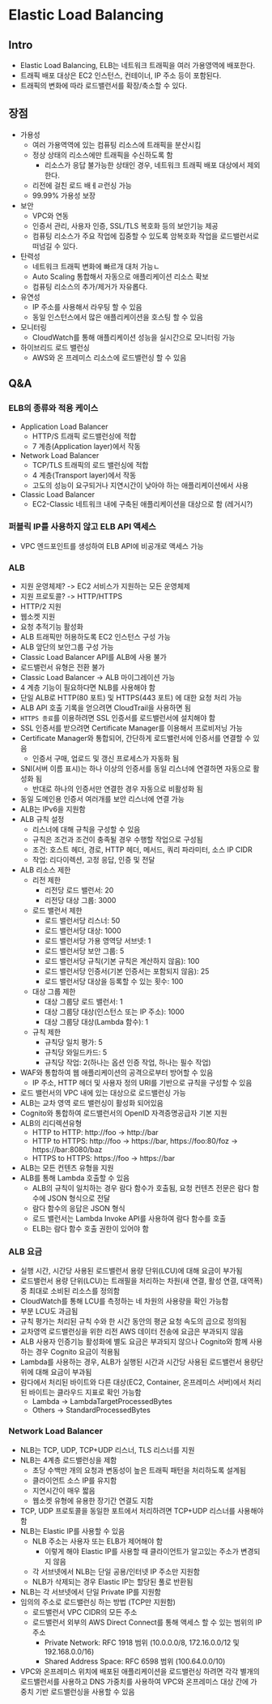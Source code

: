# Elastic Load Balancing

## Intro

* Elastic Load Balancing, ELB는 네트워크 트래픽을 여러 가용영역에 배포한다.
* 트래픽 배포 대상은 EC2 인스턴스, 컨테이너, IP 주소 등이 포함된다.
* 트래픽의 변화에 따라 로드밸런서를 확장/축소할 수 있다.

## 장점

* 가용성
  * 여러 가용역역에 있는 컴퓨팅 리소스에 트래픽을 분산시킴
  * 정상 상태의 리소스에만 트래픽을 수신하도록 함
    * 리소스가 응답 불가능한 상태인 경우, 네트워크 트래픽 배포 대상에서 제외한다.
  * 리전에 걸친 로드 배ㅔㄹ런싱 가능
  * 99.99% 가용성 보장
* 보안
  * VPC와 연동
  * 인증서 관리, 사용자 인증, SSL/TLS 복호화 등의 보안기능 제공
  * 컴퓨팅 리소스가 주요 작업에 집중할 수 있도록 암복호화 작업을 로드밸런서로 떠넘길 수 있다.
* 탄력성
  * 네트워크 트래픽 변화에 빠르개 대처 가능ㄴ
  * Auto Scaling 통합해서 자동으로 애플리케이션 리소스 확보
  * 컴퓨팅 리소스의 추가/제거가 자유롭다. 
* 유연성
  * IP 주소를 사용해서 라우팅 할 수 있음
  * 동일 인스턴스에서 많은 애플리케이션을 호스팅 할 수 있음
* 모니터링
  * CloudWatch를 통해 애플리케이션 성능을 실시간으로 모니터링 가능
* 하이브리드 로드 밸런싱
  * AWS와 온 프레미스 리소스에 로드밸런싱 할 수 있음

## Q&A

### ELB의 종류와 적용 케이스

* Application Load Balancer
  * HTTP/S 트래픽 로드밸런싱에 적합
  * 7 계층(Application layer)에서 작동
* Network Load Balancer
  * TCP/TLS 트래픽의 로드 밸런싱에 적합
  * 4 계층(Transport layer)에서 작동
  * 고도의 성능이 요구되거나 지연시간이 낮아야 하는 애플리케이션에서 사용
* Classic Load Balancer
  * EC2-Classic 네트워크 내에 구축된 애플리케이션을 대상으로 함 (레거시?)

### 퍼블릭 IP를 사용하지 않고 ELB API 액세스

* VPC 엔드포인트를 생성하여 ELB API에 비공개로 액세스 가능

### ALB

* 지원 운영체제? -> EC2 서비스가 지원하는 모든 운영체제
* 지원 프로토콜? -> HTTP/HTTPS
* HTTP/2 지원
* 웹소켓 지원
* 요청 추적기능 활성화
* ALB 트래픽만 허용하도록 EC2 인스턴스 구성 가능
* ALB 앞단의 보안그룹 구성 가능
* Classic Load Balancer API를 ALB에 사용 불가
* 로드밸런서 유형은 전환 불가
* Classic Load Balancer -> ALB 마이그레이션 가능
* 4 계층 기능이 필요하다면 NLB를 사용해야 함
* 단일 ALB로 HTTP(80 포트) 및 HTTPS(443 포트) 에 대한 요청 처리 가능
* ALB API 호출 기록을 얻으려면 CloudTrail을 사용하면 됨
* `HTTPS 종료`를 이용하려면 SSL 인증서를 로드밸런서에 설치해야 함
* SSL 인증서를 받으려면 Certificate Manager를 이용해서 프로비저닝 가능
* Certificate Manager와 통합되어, 간단하게 로드밸런서에 인증서를 연결할 수 있음
  * 인증서 구매, 업로드 및 갱신 프로세스가 자동화 됨
* SNI(서버 이름 표시)는 하나 이상의 인증서를 동일 리스너에 연결하면 자동으로 활성화 됨
  * 반대로 하나의 인증서만 연결한 경우 자동으로 비활성화 됨
* 동일 도메인용 인증서 여러개를 보안 리스너에 연결 가능
* ALB는 IPv6을 지원함
* ALB 규칙 설정
  * 리스너에 대해 규칙을 구성할 수 있음
  * 규칙은 조건과 조건이 충족될 경우 수행할 작업으로 구성됨
  * 조건: 호스트 헤더, 경로, HTTP 헤더, 메서드, 쿼리 파라미터, 소스 IP CIDR
  * 작업: 리다이렉션, 고정 응답, 인증 및 전달
* ALB 리소스 제한
  * 리전 제한
    * 리전당 로드 밸런서: 20
    * 리전당 대상 그룹: 3000
  * 로드 밸런서 제한
    * 로드 밸런서당 리스너: 50
    * 로드 밸런서당 대상: 1000
    * 로드 밸런서당 가용 영역당 서브넷: 1
    * 로드 밸런서당 보안 그룹: 5
    * 로드 밸런서당 규칙(기본 규칙은 계산하지 않음): 100
    * 로드 밸런서당 인증서(기본 인증서는 포함되지 않음): 25
    * 로드 밸런서당 대상을 등록할 수 있는 횟수: 100
  * 대상 그룹 제한
    * 대상 그룹당 로드 밸런서: 1
    * 대상 그룹당 대상(인스턴스 또는 IP 주소): 1000
    * 대상 그룹당 대상(Lambda 함수): 1
  * 규칙 제한
    * 규칙당 일치 평가: 5
    * 규칙당 와일드카드: 5
    * 규칙당 작업: 2(하나는 옵션 인증 작업, 하나는 필수 작업)
* WAF와 통합하여 웹 애플리케이션의 공격으로부터 방어할 수 있음
  * IP 주소, HTTP 헤더 및 사용자 정의 URI를 기반으로 규칙을 구성할 수 있음
* 로드 밸런서의 VPC 내에 있는 대상으로 로드밸런싱 가능
* ALB는 교차 영역 로드 밸런싱이 활성화 되어있음
* Cognito와 통합하여 로드밸런서의 OpenID 자격증명공급자 기본 지원
* ALB의 리디렉션유형
  * HTTP to HTTP: http://foo -> http://bar
  * HTTP to HTTPS: http://foo -> https://bar, https://foo:80/foz -> https://bar:8080/baz
  * HTTPS to HTTPS: https://foo -> https://bar
* ALB는 모든 컨텐츠 유형을 지원
* ALB를 통해 Lambda 호출할 수 있음
  * ALB의 규칙이 일치하는 경우 람다 함수가 호출됨, 요청 컨텐츠 전문은 람다 함수에 JSON 형식으로 전달
  * 람다 함수의 응답은 JSON 형식
  * 로드 밸런서는 Lambda Invoke API를 사용하여 람다 함수를 호출
  * ELB는 람다 함수 호출 권한이 있어야 함

### ALB 요금

* 실행 시간, 시간당 사용된 로드밸런서 용량 단위(LCU)에 대해 요금이 부가됨
* 로드밸런서 용량 단위(LCU)는 트래필을 처리하는 차원(새 연결, 활성 연결, 대역폭) 중 최대로 소비된 리소스를 정의함
* CloudWatch를 통해 LCU를 측정하는 네 차원의 사용량을 확인 가능함
* 부분 LCU도 과금됨
* 규칙 평가는 처리된 규칙 수와 한 시간 동안의 평균 요청 속도의 곱으로 정의됨
* 교차영역 로드밸런싱을 위한 리전 AWS 데이터 전송에 요금은 부과되지 않음
* ALB 사용자 인증기능 활성화에 별도 요금은 부과되지 않으나 Cognito와 함께 사용하는 경우 Cognito 요금이 적용됨
* Lambda를 사용하는 경우, ALB가 실행된 시간과 시간당 사용된 로드밸런서 용량단위에 대해 요금이 부과됨
* 람다에서 처리된 바이트와 다른 대상(EC2, Container, 온프레미스 서버)에서 처리된 바이트는 클라우드 지표로 확인 가능함
  * Lambda -> LambdaTargetProcessedBytes
  * Others -> StandardProcessedBytes

### Network Load Balancer

* NLB는 TCP, UDP, TCP+UDP 리스너, TLS 리스너를 지원
* NLB는 4계층 로드밸런싱을 제함
  * 초당 수백만 개의 요청과 변동성이 높은 트래픽 패턴을 처리하도록 설계됨
  * 클라이언트 소스 IP를 유지함
  * 지연시간이 매우 짧음
  * 웹소켓 유형에 유용한 장기간 연결도 지함
* TCP, UDP 프로토콜을 동일한 포트에서 처리하려면 TCP+UDP 리스너를 사용해야 함
* NLB는 Elastic IP를 사용할 수 있음
  * NLB 주소는 사용자 또는 ELB가 제어해야 함
    * 이렇게 해야 Elastic IP를 사용할 때 클라이언트가 알고있는 주소가 변경되지 않음
  * 각 서브넷에서 NLB는 단일 공용/인터넷 IP 주소만 지원함
  * NLB가 삭제되는 경우 Elastic IP는 할당된 풀로 반환됨
* NLB는 각 서브넷에서 단일 Private IP를 지원함
* 임의의 주소로 로드밸런싱 하는 방법 (TCP만 지원함)
  * 로드밸런서 VPC CIDR의 모든 주소
  * 로드밸런서 외부의 AWS Direct Connect를 통해 액세스 할 수 있는 범위의 IP주소
    * Private Network: RFC 1918 범위 (10.0.0.0/8, 172.16.0.0/12 및 192.168.0.0/16)
    * Shared Address Space: RFC 6598 범위 (100.64.0.0/10)
* VPC와 온프레미스 위치에 배포된 애플리케이션을 로드밸런싱 하려면 각각 별개의 로드밸런서를 사용하고 DNS 가중치를 사용하여 VPC와 온프레미스 대상 간에 가중치 기반 로드밸런싱을 사용할 수 있음
